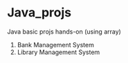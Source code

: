 # Java_projs
Java basic projs hands-on (using array)
1. Bank Management System
2. Library Management System
